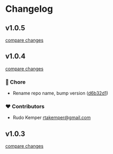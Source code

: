 # Changelog

## v1.0.5

[compare changes](https://github.com/conservationmetrics/gc-shared-components/compare/v1.0.4...v1.0.5)

## v1.0.4

[compare changes](https://github.com/conservationmetrics/gc-shared-components/compare/v1.0.3...v1.0.4)

### 🏡 Chore

- Rename repo name, bump version ([d6b32d1](https://github.com/conservationmetrics/gc-shared-components/commit/d6b32d1))

### ❤️ Contributors

- Rudo Kemper <rtakemper@gmail.com>

## v1.0.3

[compare changes](https://github.com/conservationmetrics/gc-shared-resources/compare/v1.0.1...v1.0.3)
